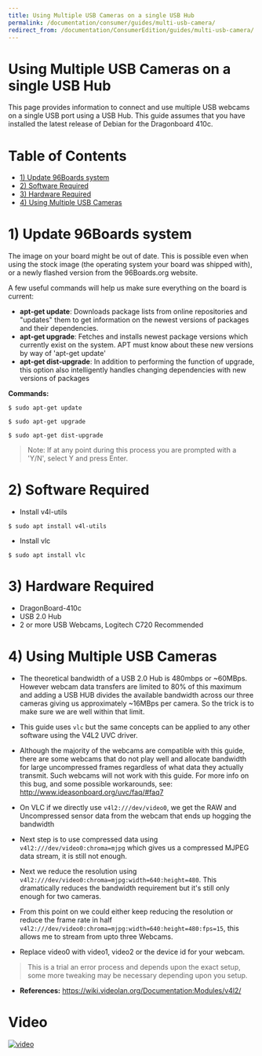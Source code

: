 ```yaml
---
title: Using Multiple USB Cameras on a single USB Hub
permalink: /documentation/consumer/guides/multi-usb-camera/
redirect_from: /documentation/ConsumerEdition/guides/multi-usb-camera/
---
```


# Using Multiple USB Cameras on a single USB Hub

This page provides information to connect and use multiple USB webcams on a single USB port using a USB Hub. This guide assumes that you have installed the latest release of Debian for the Dragonboard 410c.

# Table of Contents

- [1) Update 96Boards system](#1-update-96boards-system)
- [2) Software Required](#2-software-required)
- [3) Hardware Required](#3-hardware-required)
- [4) Using Multiple USB Cameras](#4-using-multiple-usb-cameras)

# 1) Update 96Boards system

The image on your board might be out of date. This is possible even when using the stock image (the operating system your board was shipped with), or a newly flashed version from the 96Boards.org website.

A few useful commands will help us make sure everything on the board is current:

- **apt-get update**: Downloads package lists from online repositories and "updates" them to get information on the newest versions of packages and their dependencies.
- **apt-get upgrade**: Fetches and installs newest package versions which currently exist on the system. APT must know about these new versions by way of 'apt-get update'
- **apt-get dist-upgrade**: In addition to performing the function of upgrade, this option also intelligently handles changing dependencies with new versions of packages

**Commands:**

```shell
$ sudo apt-get update

$ sudo apt-get upgrade

$ sudo apt-get dist-upgrade
```

> Note: If at any point during this process you are prompted with a 'Y/N', select Y and press Enter.

# 2) Software Required
- Install v4l-utils
```shell
$ sudo apt install v4l-utils
```

- Install vlc
```shell
$ sudo apt install vlc
```

# 3) Hardware Required
- DragonBoard-410c
- USB 2.0 Hub
- 2 or more USB Webcams, Logitech C720 Recommended

# 4) Using Multiple USB Cameras

- The theoretical bandwidth of a USB 2.0 Hub is 480mbps or ~60MBps. However webcam data transfers are limited to 80% of this maximum and adding a USB HUB divides the available bandwidth across our three cameras giving us approximately ~16MBps per camera. So the trick is to make sure we are well within that limit.

- This guide uses ```vlc``` but the same concepts can be applied to any other software using the V4L2 UVC driver.

- Although the majority of the webcams are compatible with this guide, there are some webcams that do not play well and allocate bandwidth for large uncompressed frames regardless of what data they actually transmit. Such webcams will not work with this guide. For more info on this bug, and some possible workarounds, see: http://www.ideasonboard.org/uvc/faq/#faq7

- On VLC if we directly use ```v4l2:///dev/video0```, we get the RAW and Uncompressed sensor data from the webcam that ends up hogging the bandwidth

- Next step is to use compressed data using ```v4l2:///dev/video0:chroma=mjpg``` which gives us a compressed MJPEG data stream, it is still not enough.

- Next we reduce the resolution using ```v4l2:///dev/video0:chroma=mjpg:width=640:height=480```. This dramatically reduces the bandwidth requirement but it's still only enough for two cameras.

- From this point on we could either keep reducing the resolution or reduce the frame rate in half ```v4l2:///dev/video0:chroma=mjpg:width=640:height=480:fps=15```, this allows me to stream from upto three Webcams.

- Replace video0 with video1, video2 or the device id for your webcam.

> This is a trial an error process and depends upon the exact setup, some more tweaking may be necessary depending upon you setup.

- **References:** https://wiki.videolan.org/Documentation:Modules/v4l2/

# Video

[![video](https://img.youtube.com/vi/SBZJ68XXgVw/0.jpg)](http://www.youtube.com/watch?v=SBZJ68XXgVw)
